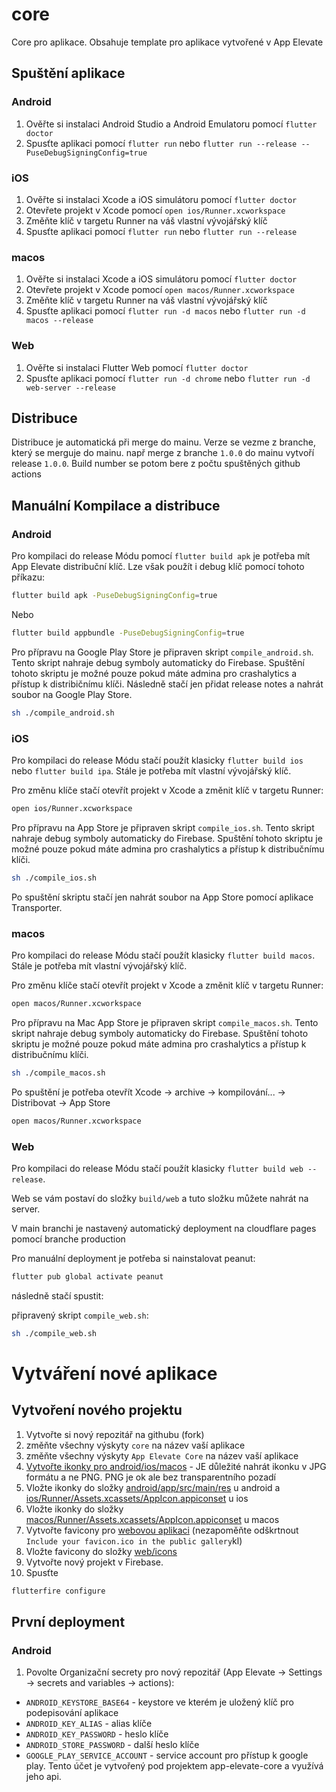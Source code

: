 # core

Core pro aplikace. Obsahuje template pro aplikace vytvořené v App Elevate

## Spuštění aplikace

### Android

1. Ověřte si instalaci Android Studio a Android Emulatoru pomocí `flutter doctor`
2. Spusťte aplikaci pomocí `flutter run` nebo `flutter run --release --PuseDebugSigningConfig=true`

### iOS
1. Ověřte si instalaci Xcode a iOS simulátoru pomocí `flutter doctor`
2. Otevřete projekt v Xcode pomocí `open ios/Runner.xcworkspace`
2. Změňte klíč v targetu Runner na váš vlastní vývojářský klíč
3. Spusťte aplikaci pomocí `flutter run` nebo `flutter run --release`

### macos
1. Ověřte si instalaci Xcode a iOS simulátoru pomocí `flutter doctor`
2. Otevřete projekt v Xcode pomocí `open macos/Runner.xcworkspace`
2. Změňte klíč v targetu Runner na váš vlastní vývojářský klíč
3. Spusťte aplikaci pomocí `flutter run -d macos` nebo `flutter run -d macos --release`

### Web
1. Ověřte si instalaci Flutter Web pomocí `flutter doctor`
2. Spusťte aplikaci pomocí `flutter run -d chrome` nebo `flutter run -d web-server --release`

## Distribuce

Distribuce je automatická při merge do mainu. Verze se vezme z branche, který se merguje do mainu. např merge z branche `1.0.0` do mainu vytvoří release `1.0.0`. Build number se potom bere z počtu spuštěných github actions

## Manuální Kompilace a distribuce

### Android

Pro kompilaci do release Módu pomocí `flutter build apk` je potřeba mít App Elevate distribuční klíč. Lze však použít i debug klíč pomocí tohoto příkazu:

```bash
flutter build apk -PuseDebugSigningConfig=true
```

Nebo

```bash
flutter build appbundle -PuseDebugSigningConfig=true
```

Pro přípravu na Google Play Store je připraven skript `compile_android.sh`. Tento skript nahraje debug symboly automaticky do Firebase. Spuštění tohoto skriptu je možné pouze pokud máte admina pro crashalytics a přístup k distribičnímu klíči. Následně stačí jen přidat release notes a nahrát soubor na Google Play Store.

```bash
sh ./compile_android.sh
```

### iOS


Pro kompilaci do release Módu stačí použít klasicky `flutter build ios` nebo `flutter build ipa`. Stále je potřeba mít vlastní vývojářský klíč. 

Pro změnu klíče stačí otevřít projekt v Xcode a změnit klíč v targetu Runner:
```bash
open ios/Runner.xcworkspace
```

Pro přípravu na App Store je připraven skript `compile_ios.sh`. Tento skript nahraje debug symboly automaticky do Firebase. Spuštění tohoto skriptu je možné pouze pokud máte admina pro crashalytics a přístup k distribučnímu klíči.

```bash
sh ./compile_ios.sh
```

Po spuštění skriptu stačí jen nahrát soubor na App Store pomocí aplikace Transporter.

### macos

Pro kompilaci do release Módu stačí použít klasicky `flutter build macos`. Stále je potřeba mít vlastní vývojářský klíč.

Pro změnu klíče stačí otevřít projekt v Xcode a změnit klíč v targetu Runner:
```bash
open macos/Runner.xcworkspace
```

Pro přípravu na Mac App Store je připraven skript `compile_macos.sh`. Tento skript nahraje debug symboly automaticky do Firebase. Spuštění tohoto skriptu je možné pouze pokud máte admina pro crashalytics a přístup k distribučnímu klíči.

```bash
sh ./compile_macos.sh
```

Po spuštění je potřeba otevřít Xcode -> archive -> kompilování... -> Distribovat -> App Store

```bash
open macos/Runner.xcworkspace
```

### Web

Pro kompilaci do release Módu stačí použít klasicky `flutter build web --release`.

Web se vám postaví do složky `build/web` a tuto složku můžete nahrát na server.

V main branchi je nastavený automatický deployment na cloudflare pages pomocí branche production

Pro manuální deployment je potřeba si nainstalovat peanut:

```bash
flutter pub global activate peanut
```

následně stačí spustit:

připravený skript `compile_web.sh`:

```bash
sh ./compile_web.sh
```

# Vytváření nové aplikace

## Vytvoření nového projektu
1. Vytvořte si nový repozitář na githubu (fork)
2. změňte všechny výskyty `core` na název vaší aplikace
3. změňte všechny výskyty `App Elevate Core` na název vaší aplikace
4. [Vytvořte ikonky pro android/ios/macos](https://www.appicon.co/#app-icon) - JE důležité nahrát ikonku v JPG formátu a ne PNG. PNG je ok ale bez transparentního pozadí
5. Vložte ikonky do složky [android/app/src/main/res](android/app/src/main/res) u android a [ios/Runner/Assets.xcassets/AppIcon.appiconset](ios/Runner/Assets.xcassets/AppIcon.appiconset) u ios
6. Vložte ikonky do složky [macos/Runner/Assets.xcassets/AppIcon.appiconset](macos/Runner/Assets.xcassets/AppIcon.appiconset) u macos
7. Vytvořte favicony pro [webovou aplikaci](https://www.favicon-generator.org/) (nezapoměňte odškrtnout `Include your favicon.ico in the public gallery`kl)
8. Vložte favicony do složky [web/icons](web/icons)
9. Vytvořte nový projekt v Firebase.
10. Spusťte
```bash
flutterfire configure
```


## První deployment

### Android
1. Povolte Organizační secrety pro nový repozitář (App Elevate -> Settings -> secrets and variables -> actions):
- `ANDROID_KEYSTORE_BASE64` - keystore ve kterém je uložený klíč pro podepisování aplikace
- `ANDROID_KEY_ALIAS` - alias klíče
- `ANDROID_KEY_PASSWORD` - heslo klíče
- `ANDROID_STORE_PASSWORD` - další heslo klíče
- `GOOGLE_PLAY_SERVICE_ACCOUNT` - service account pro přístup k google play. Tento účet je vytvořený pod projektem app-elevate-core a využívá jeho api.
